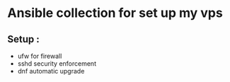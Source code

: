 # Ansible collection for set up my vps

## Setup :
- ufw for firewall
- sshd security enforcement
- dnf automatic upgrade
